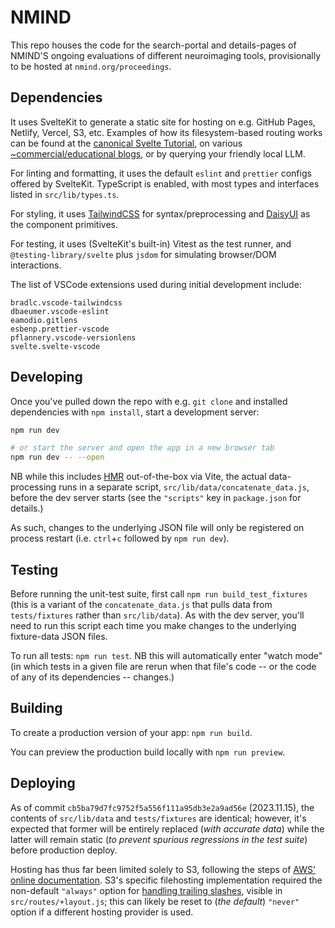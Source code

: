 # NMIND

This repo houses the code for the search-portal and details-pages of NMIND'S ongoing evaluations of different neuroimaging tools, provisionally to be hosted at `nmind.org/proceedings`.

## Dependencies

It uses SvelteKit to generate a static site for hosting on e.g. GitHub Pages, Netlify, Vercel, S3, etc. Examples of how its filesystem-based routing works can be found at the [canonical Svelte Tutorial](https://learn.svelte.dev/tutorial/layouts), on various [~commercial/educational blogs](https://egghead.io/blog/learn-sveltekit-part-2-routing-in-sveltekit), or by querying your friendly local LLM.

For linting and formatting, it uses the default `eslint` and `prettier` configs offered by SvelteKit. TypeScript is enabled, with most types and interfaces listed in `src/lib/types.ts`.

For styling, it uses [TailwindCSS](https://tailwindcss.com/) for syntax/preprocessing and [DaisyUI](https://daisyui.com/) as the component primitives.

For testing, it uses (SvelteKit's built-in) Vitest as the test runner, and `@testing-library/svelte` plus `jsdom` for simulating browser/DOM interactions.

The list of VSCode extensions used during initial development include:

```
bradlc.vscode-tailwindcss
dbaeumer.vscode-eslint
eamodio.gitlens
esbenp.prettier-vscode
pflannery.vscode-versionlens
svelte.svelte-vscode
```

## Developing

Once you've pulled down the repo with e.g. `git clone` and installed dependencies with `npm install`, start a development server:

```bash
npm run dev

# or start the server and open the app in a new browser tab
npm run dev -- --open
```

NB while this includes [HMR](https://vitejs.dev/guide/why.html#slow-updates) out-of-the-box via Vite, the actual data-processing runs in a separate script, `src/lib/data/concatenate_data.js`, before the dev server starts (see the `"scripts"` key in `package.json` for details.)

As such, changes to the underlying JSON file will only be registered on process restart (i.e. `ctrl`+`c` followed by `npm run dev`).

## Testing

Before running the unit-test suite, first call `npm run build_test_fixtures` (this is a variant of the `concatenate_data.js` that pulls data from `tests/fixtures` rather than `src/lib/data`). As with the dev server, you'll need to run this script each time you make changes to the underlying fixture-data JSON files.

To run all tests: `npm run test`. NB this will automatically enter "watch mode" (in which tests in a given file are rerun when that file's code -- or the code of any of its dependencies -- changes.)

## Building

To create a production version of your app: `npm run build`.

You can preview the production build locally with `npm run preview`.

## Deploying

As of commit `cb5ba79d7fc9752f5a556f111a95db3e2a9ad56e` (2023.11.15), the contents of `src/lib/data` and `tests/fixtures` are identical; however, it's expected that former will be entirely replaced (_with accurate data_) while the latter will remain static (_to prevent spurious regressions in the test suite_) before production deploy.

Hosting has thus far been limited solely to S3, following the steps of [AWS' online documentation](https://docs.aws.amazon.com/AmazonS3/latest/userguide/WebsiteHosting.html). S3's specific filehosting implementation required the non-default `"always"` option for [handling trailing slashes](https://learn.svelte.dev/tutorial/trailingslash), visible in `src/routes/+layout.js`; this can likely be reset to (_the default_) `"never"` option if a different hosting provider is used.

